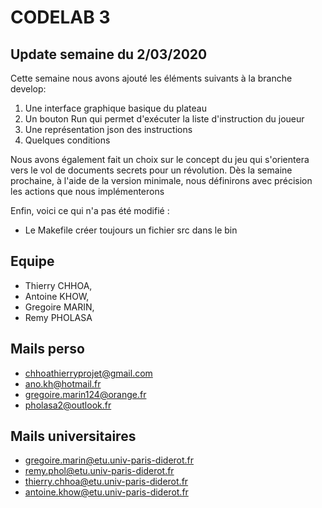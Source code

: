 # CODELAB 3

## Update semaine du 2/03/2020

Cette semaine nous avons ajouté les éléments suivants à la branche develop:
1.  Une interface graphique basique du plateau
2.  Un bouton Run qui permet d'exécuter la liste d'instruction du joueur
3.  Une représentation json des instructions 
4.  Quelques conditions 

Nous avons également fait un choix sur le concept du jeu qui s'orientera vers le vol de documents secrets pour un révolution.
Dès la semaine prochaine, à l'aide de la version minimale, nous définirons avec précision les actions que nous
implémenterons

Enfin, voici ce qui n'a pas été modifié :
- Le Makefile créer toujours un fichier src dans le bin


## Equipe

- Thierry CHHOA,
- Antoine KHOW,
- Gregoire  MARIN,
- Remy PHOLASA

## Mails perso

- chhoathierryprojet@gmail.com
- ano.kh@hotmail.fr
- gregoire.marin124@orange.fr
- pholasa2@outlook.fr

## Mails universitaires

- gregoire.marin@etu.univ-paris-diderot.fr
- remy.phol@etu.univ-paris-diderot.fr
- thierry.chhoa@etu.univ-paris-diderot.fr
- antoine.khow@etu.univ-paris-diderot.fr
